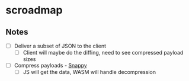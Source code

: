 # scroadmap
## Notes
- [ ] Deliver a subset of JSON to the client
    - [ ] Client will maybe do the diffing, need to see compressed payload sizes
- [ ] Compress payloads - [Snappy](https://github.com/BurntSushi/rust-snappy)
    - [ ] JS will get the data, WASM will handle decompression